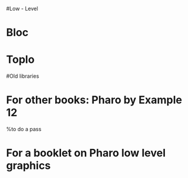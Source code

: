 <!inputFile|path=Chapters/bloc/blocStack.md!>

#Low - Level 
<!inputFile|path=Chapters/Alexandrie/alexandrie.md!>
<!inputFile|path=Chapters/Alexandrie/text_harfbuzz.md!>

# Bloc

<!inputFile|path=Chapters/bloc/element.md!>
<!inputFile|path=Chapters/bloc/text.md!>
<!inputFile|path=Chapters/bloc/layout.md!>
<!inputFile|path=Chapters/bloc/events.md!>
<!inputFile|path=Chapters/bloc/animation.md!>

# Toplo
<!inputFile|path=Chapters/toplo/widget_creation.md!>
<!inputFile|path=Chapters/toplo/stylesheet.md!>

#Old libraries

<!inputFile|path=Chapters/Athens/Athens.md!>

# For other books: Pharo by Example 12

%to do a pass
<!inputFile|path=Chapters/bloc/BlocForPharoByExample13Book.md!>

# For a booklet on Pharo low level graphics
<!inputFile|path=Chapters/graphicsfoundation/bitmapFormDisplay.md!>
<!inputFile|path=Chapters/graphicsfoundation/colorandDepth.md!>
<!inputFile|path=Chapters/graphicsfoundation/playingWithColor.md!>
<!inputFile|path=Chapters/graphicsfoundation/drawingBitmap.md!>

